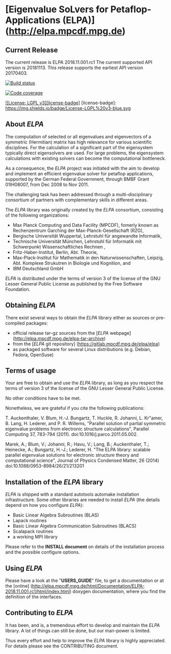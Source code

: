 # [Eigenvalue SoLvers for Petaflop-Applications (ELPA)] (http://elpa.mpcdf.mpg.de)

## Current Release ##

The current release is ELPA 2018.11.001.rc1 The current supported API version
is 20181113. This release supports the earliest API version 20170403.

[![Build 
status](https://gitlab.mpcdf.mpg.de/elpa/elpa/badges/master/build.svg)](https://gitlab.mpcdf.mpg.de/elpa/elpa/commits/master)

[![Code 
coverage](https://gitlab.mpcdf.mpg.de/elpa/badges/master/coverage.svg)](http://elpa.pages.mpcdf.de/elpa/coverage_summary)

[![License: LGPL v3][license-badge]](LICENSE)
[license-badge]: https://img.shields.io/badge/License-LGPL%20v3-blue.svg

## About *ELPA* ##

The computation of selected or all eigenvalues and eigenvectors of a symmetric
(Hermitian) matrix has high relevance for various scientific disciplines.
For the calculation of a significant part of the eigensystem typically direct
eigensolvers are used. For large problems, the eigensystem calculations with
existing solvers can become the computational bottleneck.

As a consequence, the *ELPA* project was initiated with the aim to develop and
implement an efficient eigenvalue solver for petaflop applications, supported
by the German Federal Government, through BMBF Grant 01IH08007, from
Dec 2008 to Nov 2011.

The challenging task has been addressed through a multi-disciplinary consortium
of partners with complementary skills in different areas.

The *ELPA* library was originally created by the *ELPA* consortium,
consisting of the following organizations:

- Max Planck Computing and Data Facility (MPCDF), fomerly known as
  Rechenzentrum Garching der Max-Planck-Gesellschaft (RZG),
- Bergische Universität Wuppertal, Lehrstuhl für angewandte
  Informatik,
- Technische Universität München, Lehrstuhl für Informatik mit
  Schwerpunkt Wissenschaftliches Rechnen ,
- Fritz-Haber-Institut, Berlin, Abt. Theorie,
- Max-Plack-Institut für Mathematik in den Naturwissenschaften,
  Leipzig, Abt. Komplexe Strukutren in Biologie und Kognition,
  and
- IBM Deutschland GmbH

*ELPA* is distributed under the terms of version 3 of the license of the
GNU Lesser General Public License as published by the Free Software Foundation.

## Obtaining *ELPA*

There exist several ways to obtain the *ELPA* library either as sources or pre-compiled packages:

- official release tar-gz sources from the [*ELPA* webpage] (http://elpa.mpcdf.mpg.de/elpa-tar-archive)
- from the [*ELPA* git repository] (https://gitlab.mpcdf.mpg.de/elpa/elpa)
- as packaged software for several Linux distributions (e.g. Debian, Fedora, OpenSuse)

## Terms of usage

Your are free to obtain and use the *ELPA* library, as long as you respect the terms
of version 3 of the license of the GNU Lesser General Public License.

No other conditions have to be met.

Nonetheless, we are grateful if you cite the following publications:

  T. Auckenthaler, V. Blum, H.-J. Bungartz, T. Huckle, R. Johanni,
  L. Kr\"amer, B. Lang, H. Lederer, and P. R. Willems,
  "Parallel solution of partial symmetric eigenvalue problems from
  electronic structure calculations",
  Parallel Computing 37, 783-794 (2011).
  doi:10.1016/j.parco.2011.05.002.

  Marek, A.; Blum, V.; Johanni, R.; Havu, V.; Lang, B.; Auckenthaler,
  T.; Heinecke, A.; Bungartz, H.-J.; Lederer, H.
  "The ELPA library: scalable parallel eigenvalue solutions for electronic
  structure theory and computational science",
  Journal of Physics Condensed Matter, 26 (2014)
  doi:10.1088/0953-8984/26/21/213201

## Installation of the *ELPA* library

*ELPA* is shipped with a standard autotools automake installation infrastructure.
Some other libraries are needed to install *ELPA* (the details depend on how you
configure *ELPA*):

  - Basic Linear Algebra Subroutines (BLAS)
  - Lapack routines
  - Basic Linear Algebra Communication Subroutines (BLACS)
  - Scalapack routines
  - a working MPI library

Please refer to the **INSTALL document** on details of the installation process and
the possible configure options.

## Using *ELPA*

Please have a look at the "**USERS_GUIDE**" file, to get a documentation or at the [online]
(http://elpa.mpcdf.mpg.de/html/Documentation/ELPA-2018.11.001.rc1/html/index.html) doxygen
documentation, where you find the definition of the interfaces.

## Contributing to *ELPA*

It has been, and is, a tremendous effort to develop and maintain the
*ELPA* library. A lot of things can still be done, but our man-power is limited.

Thus every effort and help to improve the *ELPA* library is highly appreciated.
For details please see the CONTRIBUTING document.


